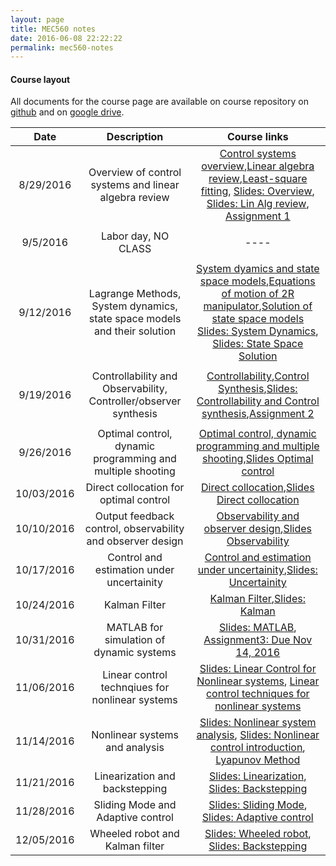 ```yaml
---
layout: page
title: MEC560 notes
date: 2016-06-08 22:22:22
permalink: mec560-notes
---
```


#### Course layout

All documents for the course page are available on course repository on [github](https://github.com/mec560sbu/mec560sbu.github.io) and on [google drive](https://drive.google.com/drive/u/1/folders/0B51BYOSh3EKQMTEzMEdmOXJ1dzg). 




| Date     | Description | Course links |
| :----------: | :--------------------------------------: | :--------: | 
|       8/29/2016    |    Overview of control systems and linear algebra review | [Control systems overview](2016/08/29/Control_Systems_Overview/),[Linear algebra review](2016/08/29/LinAlg_Review_Mbook/),[Least-square fitting](2016/08/29/Least_SQ_Fitting/), [Slides: Overview](https://docs.google.com/presentation/d/1D5BTjq8xqOGW-Dcbg_hwBvwOA2E7R8tSXYoV9N5NXYc/edit#slide=id.p), [Slides: Lin Alg review](https://mec560sbu.github.io/Prersentations/LinAlg_Review.html#/), [Assignment 1](https://mec560sbu.github.io/Assignments2016/MEC560_Assignment1_DUE_09192016.html)                | 
|       |                       |            |
|        9/5/2016   |  Labor day, NO CLASS                      |    ----           |
|       |                       |            |
|       9/12/2016    |    Lagrange Methods, System dynamics, state space models and their solution | [System dyamics and state space models](2016/09/11/Systems_Dynamics/),[Equations of motion of 2R manipulator](https://mec560sbu.github.io/2016/08/30/2R_EOM_dynamics_example/),[Solution of state space models](2016/09/11/Solution_Systems_State_Space/) [Slides: System Dynamics](https://mec560sbu.github.io/Prersentations/Pres_SystemDynamics.html#/), [Slides: State Space Solution](https://mec560sbu.github.io/Prersentations/State_space_solutions.html#/)| 
|       |                       |            |
|      9/19/2016    |    Controllability and Observability, Controller/observer synthesis | [Controllability](https://mec560sbu.github.io/2016/09/19/Controllability/),[Control Synthesis](https://mec560sbu.github.io/2016/09/19/Control_synthesis/),[Slides: Controllability and Control synthesis](https://mec560sbu.github.io/Prersentations/pres_Controllability_and_Control.html#/),[Assignment 2](https://mec560sbu.github.io/Assignments2016/MEC560_Assignment2_DUE_10032016.html)                 | 
|       |                       |            |
|      9/26/2016    |    Optimal control, dynamic programming and multiple shooting | [ Optimal control, dynamic programming and multiple shooting](https://mec560sbu.github.io/2016/09/25/Opt_control/),[Slides Optimal control](https://mec560sbu.github.io/Prersentations/pres_OptControl.html#/)                 | 
|      10/03/2016    |    Direct collocation for optimal control | [Direct collocation](https://mec560sbu.github.io/2016/09/30/direct_collocation/),[Slides Direct collocation](https://mec560sbu.github.io/Prersentations/pres_DirectCollocation.html#/)                 | 
|      10/10/2016    |    Output feedback control, observability and observer design | [Observability and observer design](https://mec560sbu.github.io/2016/10/01/Observability_and_Observer_Synthesis/),[Slides Observability](https://mec560sbu.github.io/Prersentations/pres_Observability.html#/)                 | 
|      10/17/2016    |    Control and estimation under uncertainity | [Control and estimation under uncertainity](https://mec560sbu.github.io/2016/10/14/Uncertainity/),[Slides: Uncertainity](https://mec560sbu.github.io/Prersentations/pres_Uncertainity.html#/)   
|      10/24/2016    |    Kalman Filter | [Kalman Filter](https://mec560sbu.github.io/2016/10/29/KalmanFilter/),[Slides: Kalman](https://mec560sbu.github.io/Prersentations/pres_Kalman.html#/) 
| 10/31/2016         | MATLAB for simulation of dynamic systems | [Slides: MATLAB](https://mec560sbu.github.io/Prersentations/pres_MATLAB.html#/), [Assignment3: Due Nov 14, 2016](https://mec560sbu.github.io/Assignments2016/MEC560_Assignment3_DUE_11142016.html) 
| 11/06/2016         | Linear control technqiues for nonlinear systems | [Slides: Linear Control for Nonlinear systems](https://mec560sbu.github.io/Prersentations/pres_LinearControl_NonlinearSystem.html#/), [Linear control techniques for nonlinear systems](https://mec560sbu.github.io/2016/11/04/LinearControlForNonlinearSystems/) 
| 11/14/2016         | Nonlinear systems and analysis | [Slides: Nonlinear system analysis](file:///Users/vivekyadav/Desktop/MEC560/mec560sbu.github.io/Prersentations/pres_Nonlinear.html#/), [Slides: Nonlinear control introduction](file:///Users/vivekyadav/Desktop/MEC560/mec560sbu.github.io/Prersentations/pres_nonlinear_control.html#/), [Lyapunov Method](https://mec560sbu.github.io/2016/11/22/Lyapunov_Methods/) 
| 11/21/2016         | Linearization and backstepping | [Slides: Linearization](https://mec560sbu.github.io/Prersentations/pres_Linearization.html#/), [Slides: Backstepping](https://mec560sbu.github.io/Prersentations/pres_backstepping.html#/)
| 11/28/2016         | Sliding Mode and Adaptive control | [Slides: Sliding Mode](https://mec560sbu.github.io/Prersentations/pres_SlidingMode.html#/), [Slides: Adaptive control](https://mec560sbu.github.io/Prersentations/pres_adaptive.html#/)
| 12/05/2016         | Wheeled robot and Kalman filter | [Slides: Wheeled robot](https://mec560sbu.github.io/Prersentations/pres_wheel_robot.html#/), [Slides: Backstepping](https://mec560sbu.github.io/Prersentations/pres_Kalman_Nonlinear.html#/)







